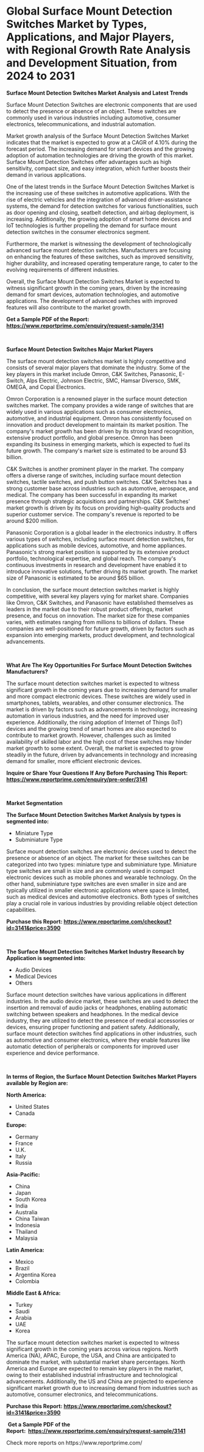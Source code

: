 <p><h1>Global Surface Mount Detection Switches Market by Types, Applications, and Major Players, with Regional Growth Rate Analysis and Development Situation, from 2024 to 2031</h1></p><p><strong>Surface Mount Detection Switches Market Analysis and Latest Trends</strong></p>
<p><p>Surface Mount Detection Switches are electronic components that are used to detect the presence or absence of an object. These switches are commonly used in various industries including automotive, consumer electronics, telecommunications, and industrial automation.</p><p>Market growth analysis of the Surface Mount Detection Switches Market indicates that the market is expected to grow at a CAGR of 4.10% during the forecast period. The increasing demand for smart devices and the growing adoption of automation technologies are driving the growth of this market. Surface Mount Detection Switches offer advantages such as high sensitivity, compact size, and easy integration, which further boosts their demand in various applications.</p><p>One of the latest trends in the Surface Mount Detection Switches Market is the increasing use of these switches in automotive applications. With the rise of electric vehicles and the integration of advanced driver-assistance systems, the demand for detection switches for various functionalities, such as door opening and closing, seatbelt detection, and airbag deployment, is increasing. Additionally, the growing adoption of smart home devices and IoT technologies is further propelling the demand for surface mount detection switches in the consumer electronics segment.</p><p>Furthermore, the market is witnessing the development of technologically advanced surface mount detection switches. Manufacturers are focusing on enhancing the features of these switches, such as improved sensitivity, higher durability, and increased operating temperature range, to cater to the evolving requirements of different industries.</p><p>Overall, the Surface Mount Detection Switches Market is expected to witness significant growth in the coming years, driven by the increasing demand for smart devices, automation technologies, and automotive applications. The development of advanced switches with improved features will also contribute to the market growth.</p></p>
<p><strong>Get a Sample PDF of the Report:&nbsp; <a href="https://www.reportprime.com/enquiry/request-sample/3141">https://www.reportprime.com/enquiry/request-sample/3141</a></strong></p>
<p>&nbsp;</p>
<p><strong>Surface Mount Detection Switches Major Market Players</strong></p>
<p><p>The surface mount detection switches market is highly competitive and consists of several major players that dominate the industry. Some of the key players in this market include Omron, C&K Switches, Panasonic, E-Switch, Alps Electric, Johnson Electric, SMC, Hamsar Diversco, SMK, OMEGA, and Copal Electronics.</p><p>Omron Corporation is a renowned player in the surface mount detection switches market. The company provides a wide range of switches that are widely used in various applications such as consumer electronics, automotive, and industrial equipment. Omron has consistently focused on innovation and product development to maintain its market position. The company's market growth has been driven by its strong brand recognition, extensive product portfolio, and global presence. Omron has been expanding its business in emerging markets, which is expected to fuel its future growth. The company's market size is estimated to be around $3 billion.</p><p>C&K Switches is another prominent player in the market. The company offers a diverse range of switches, including surface mount detection switches, tactile switches, and push button switches. C&K Switches has a strong customer base across industries such as automotive, aerospace, and medical. The company has been successful in expanding its market presence through strategic acquisitions and partnerships. C&K Switches' market growth is driven by its focus on providing high-quality products and superior customer service. The company's revenue is reported to be around $200 million.</p><p>Panasonic Corporation is a global leader in the electronics industry. It offers various types of switches, including surface mount detection switches, for applications such as mobile devices, automotive, and home appliances. Panasonic's strong market position is supported by its extensive product portfolio, technological expertise, and global reach. The company's continuous investments in research and development have enabled it to introduce innovative solutions, further driving its market growth. The market size of Panasonic is estimated to be around $65 billion.</p><p>In conclusion, the surface mount detection switches market is highly competitive, with several key players vying for market share. Companies like Omron, C&K Switches, and Panasonic have established themselves as leaders in the market due to their robust product offerings, market presence, and focus on innovation. The market size for these companies varies, with estimates ranging from millions to billions of dollars. These companies are well-positioned for future growth, driven by factors such as expansion into emerging markets, product development, and technological advancements.</p></p>
<p>&nbsp;</p>
<p><strong>What Are The Key Opportunities For Surface Mount Detection Switches Manufacturers?</strong></p>
<p><p>The surface mount detection switches market is expected to witness significant growth in the coming years due to increasing demand for smaller and more compact electronic devices. These switches are widely used in smartphones, tablets, wearables, and other consumer electronics. The market is driven by factors such as advancements in technology, increasing automation in various industries, and the need for improved user experience. Additionally, the rising adoption of Internet of Things (IoT) devices and the growing trend of smart homes are also expected to contribute to market growth. However, challenges such as limited availability of skilled labor and the high cost of these switches may hinder market growth to some extent. Overall, the market is expected to grow steadily in the future, driven by advancements in technology and increasing demand for smaller, more efficient electronic devices.</p></p>
<p><strong>Inquire or Share Your Questions If Any Before Purchasing This Report: <a href="https://www.reportprime.com/enquiry/pre-order/3141">https://www.reportprime.com/enquiry/pre-order/3141</a></strong></p>
<p>&nbsp;</p>
<p><strong>Market Segmentation</strong></p>
<p><strong>The Surface Mount Detection Switches Market Analysis by types is segmented into:</strong></p>
<p><ul><li>Miniature Type</li><li>Subminiature Type</li></ul></p>
<p><p>Surface mount detection switches are electronic devices used to detect the presence or absence of an object. The market for these switches can be categorized into two types: miniature type and subminiature type. Miniature type switches are small in size and are commonly used in compact electronic devices such as mobile phones and wearable technology. On the other hand, subminiature type switches are even smaller in size and are typically utilized in smaller electronic applications where space is limited, such as medical devices and automotive electronics. Both types of switches play a crucial role in various industries by providing reliable object detection capabilities.</p></p>
<p><strong>Purchase this Report:&nbsp;<a href="https://www.reportprime.com/checkout?id=3141&price=3590">https://www.reportprime.com/checkout?id=3141&price=3590</a></strong></p>
<p>&nbsp;</p>
<p><strong>The Surface Mount Detection Switches Market Industry Research by Application is segmented into:</strong></p>
<p><ul><li>Audio Devices</li><li>Medical Devices</li><li>Others</li></ul></p>
<p><p>Surface mount detection switches have various applications in different industries. In the audio device market, these switches are used to detect the insertion and removal of audio jacks or headphones, enabling automatic switching between speakers and headphones. In the medical device industry, they are utilized to detect the presence of medical accessories or devices, ensuring proper functioning and patient safety. Additionally, surface mount detection switches find applications in other industries, such as automotive and consumer electronics, where they enable features like automatic detection of peripherals or components for improved user experience and device performance.</p></p>
<p>&nbsp;</p>
<p><strong>In terms of Region, the Surface Mount Detection Switches Market Players available by Region are:</strong></p>
<p>
    <p> <strong> North America: </strong>
        <ul>
            <li>United States</li>
            <li>Canada</li>
        </ul>
        </p> 
    <p> <strong> Europe: </strong>
        <ul>
            <li>Germany</li>
            <li>France</li>
            <li>U.K.</li>
            <li>Italy</li>
            <li>Russia</li>
        </ul>
        </p> 
    <p> <strong> Asia-Pacific: </strong>
        <ul>
            <li>China</li>
            <li>Japan</li>
            <li>South Korea</li>
            <li>India</li>
            <li>Australia</li>
            <li>China Taiwan</li>
            <li>Indonesia</li>
            <li>Thailand</li>
            <li>Malaysia</li>
        </ul>
        </p> 
    <p> <strong> Latin America: </strong>
        <ul>
            <li>Mexico</li>
            <li>Brazil</li>
            <li>Argentina Korea</li>
            <li>Colombia</li>
        </ul>
        </p> 
    <p> <strong> Middle East & Africa: </strong>
        <ul>
            <li>Turkey</li>
            <li>Saudi</li>
            <li>Arabia</li>
            <li>UAE</li>
            <li>Korea</li>
        </ul>
    </p>
    </p>
<p><p>The surface mount detection switches market is expected to witness significant growth in the coming years across various regions. North America (NA), APAC, Europe, the USA, and China are anticipated to dominate the market, with substantial market share percentages. North America and Europe are expected to remain key players in the market, owing to their established industrial infrastructure and technological advancements. Additionally, the US and China are projected to experience significant market growth due to increasing demand from industries such as automotive, consumer electronics, and telecommunications.</p></p>
<p><strong>Purchase this Report: <a href="https://www.reportprime.com/checkout?id=3141&price=3590">https://www.reportprime.com/checkout?id=3141&price=3590</a></strong></p>
<p>&nbsp;<strong>Get a Sample PDF of the Report:&nbsp;&nbsp;<a href="https://www.reportprime.com/enquiry/request-sample/3141">https://www.reportprime.com/enquiry/request-sample/3141</a></strong></p>
<p><strong></strong></p>
<p>Check more reports on https://www.reportprime.com/</p>